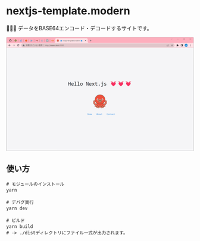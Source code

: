 # nextjs-template.modern

🍔🍔🍔 データをBASE64エンコード・デコードするサイトです。  

![成果物](./.development/img/fruit.gif)  

## 使い方

```shell
# モジュールのインストール
yarn

# デバグ実行
yarn dev

# ビルド
yarn build
# -> ./distディレクトリにファイル一式が出力されます。
```
